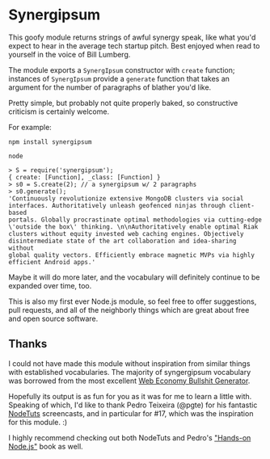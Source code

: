 # Synergipsum

This goofy module returns strings of awful synergy speak, like what you'd expect to hear in the average tech startup pitch. Best enjoyed when read to yourself in the voice of Bill Lumberg.

The module exports a `SynergIpsum` constructor with `create` function; instances of `SynergIpsum` provide a `generate` function that takes an argument for the number of paragraphs of blather you'd like.

Pretty simple, but probably not quite properly baked, so constructive criticism is certainly welcome.

For example:

    npm install synergipsum

    node

    > S = require('synergipsum');
    { create: [Function], _class: [Function] }
    > s0 = S.create(2); // a synergipsum w/ 2 paragraphs
    > s0.generate();
    'Continuously revolutionize extensive MongoDB clusters via social
    interfaces. Authoritatively unleash geofenced ninjas through client-based
    portals. Globally procrastinate optimal methodologies via cutting-edge
    \'outside the box\' thinking. \n\nAuthoritatively enable optimal Riak
    clusters without equity invested web caching engines. Objectively
    disintermediate state of the art collaboration and idea-sharing without
    global quality vectors. Efficiently embrace magnetic MVPs via highly
    efficient Android apps.'

Maybe it will do more later, and the vocabulary will definitely continue to be expanded over time, too.

This is also my first ever Node.js module, so feel free to offer suggestions, pull requests, and all of the neighborly things which are great about free and open source software.

## Thanks

I could not have made this module without inspiration from similar things with established vocabularies. The majority of syngergipsum vocabulary was borrowed from the most excellent [Web Economy Bullshit Generator](http://www.dack.com/web/bullshit.html).

Hopefully its output is as fun for you as it was for me to learn a little with. Speaking of which, I'd like to thank Pedro Teixeira (@pgte) for his fantastic [NodeTuts](http://nodetuts.com/) screencasts, and in particular for #17, which was the inspiration for this module. :)

I highly recommend checking out both NodeTuts and Pedro's ["Hands-on Node.js"](http://nodetuts.com/handson-nodejs-book.html) book as well.